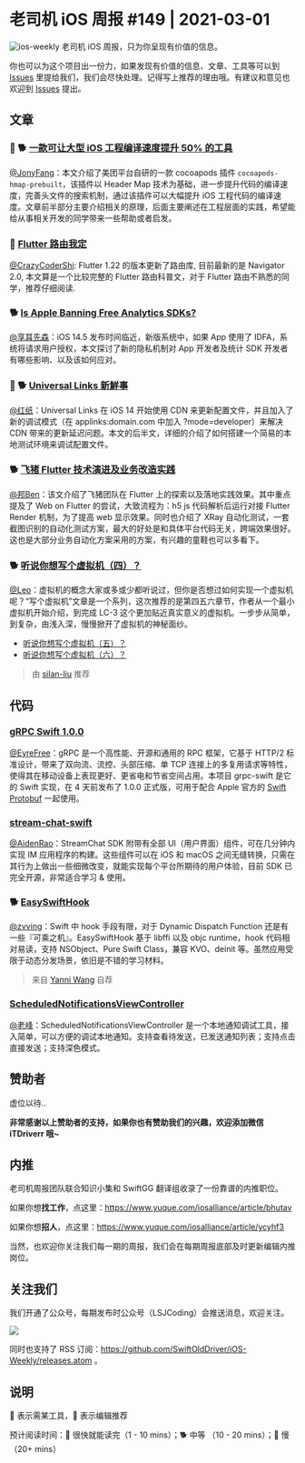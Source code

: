 # 老司机 iOS 周报 #149 | 2021-03-01

![ios-weekly](https://github.com/SwiftOldDriver/iOS-Weekly/blob/master/assets/ios-weekly.png?raw=true)
老司机 iOS 周报，只为你呈现有价值的信息。

你也可以为这个项目出一份力，如果发现有价值的信息、文章、工具等可以到 [Issues](https://github.com/SwiftOldDriver/iOS-Weekly/issues) 里提给我们，我们会尽快处理。记得写上推荐的理由哦。有建议和意见也欢迎到 [Issues](https://github.com/SwiftOldDriver/iOS-Weekly/issues) 提出。

## 文章

### 🌟 🐕 [一款可让大型 iOS 工程编译速度提升 50% 的工具](https://mp.weixin.qq.com/s/uBpkelG8q_xmskWPYyWONA)

[@JonyFang](https://github.com/JonyFang)：本文介绍了美团平台自研的一款 cocoapods 插件 `cocoapods-hmap-prebuilt`，该插件以 Header Map 技术为基础，进一步提升代码的编译速度，完善头文件的搜索机制，通过该插件可以大幅提升 iOS 工程代码的编译速度。文章前半部分主要介绍相关的原理，后面主要阐述在工程层面的实践，希望能给从事相关开发的同学带来一些帮助或者启发。

### 🐢 [Flutter 路由我定](https://juejin.cn/post/6932115520405635079)

[@CrazyCoderShi](https://github.com/CrazyCoderShi): Flutter 1.22 的版本更新了路由库, 目前最新的是 Navigator 2.0, 本文算是一个比较完整的 Flutter 路由科普文，对于 Flutter 路由不熟悉的同学，推荐仔细阅读.

### 🐕 [Is Apple Banning Free Analytics SDKs?](https://steamclock.com/blog/2021/02/apple-tracking-analytics-sdks/)

[@享耳先森](https://github.com/iblacksun)：iOS 14.5 发布时间临近，新版系统中，如果 App 使用了 IDFA，系统将请求用户授权，本文探讨了新的隐私机制对 App 开发者及统计 SDK 开发者有哪些影响、以及该如何应对。

### 🚧 🐕 [Universal Links 新鮮事](https://medium.com/zrealm-ios-dev/universal-links-%E6%96%B0%E9%AE%AE%E4%BA%8B-12c5026da33d)

[@红纸](https://github.com/nianran)：Universal Links 在 iOS 14 开始使用 CDN 来更新配置文件，并且加入了新的调试模式（在 applinks:domain.com 中加入 ?mode=developer）来解决 CDN 带来的更新延迟问题。本文的后半文，详细的介绍了如何搭建一个简易的本地测试环境来调试配置文件。

### 🐕 [飞猪 Flutter 技术演进及业务改造实践](https://mp.weixin.qq.com/s/08EK76jn-zkqS9flbrAbRA)

[@邦Ben](https://weibo.com/linwenbang)：该文介绍了飞猪团队在 Flutter 上的探索以及落地实践效果。其中重点提及了 Web on Flutter 的尝试，大致流程为：h5 js 代码解析后运行对接 Flutter Render 机制，为了提高 web 显示效果。同时也介绍了 XRay 自动化测试，一套截图识别的自动化测试方案，最大的好处是和具体平台代码无关，跨端效果很好。这也是大部分业务自动化方案采用的方案，有兴趣的童鞋也可以多看下。

### 🐕 [听说你想写个虚拟机（四）？](https://mp.weixin.qq.com/s/LHHDlhbuAMe8J6T3SPSaVg)

[@Leo](https://github.com/leomobiledeveloper)：虚拟机的概念大家或多或少都听说过，但你是否想过如何实现一个虚拟机呢？“写个虚拟机”文章是一个系列，这次推荐的是第四五六章节，作者从一个最小虚拟机开始介绍，到完成 LC-3 这个更加贴近真实意义的虚拟机。一步步从简单，到复杂，由浅入深，慢慢掀开了虚拟机的神秘面纱。

- [听说你想写个虚拟机（五）？](https://mp.weixin.qq.com/s/wTrLJNFlCZOuuPfIOJV_tA)
- [听说你想写个虚拟机（六）？](https://mp.weixin.qq.com/s/ecBgY_fiGVVs5zOD7Z1vtQ)

> 由 [silan-liu](https://github.com/silan-liu) 推荐

## 代码

### [gRPC Swift 1.0.0](https://github.com/grpc/grpc-swift/releases/tag/1.0.0)

[@EyreFree](https://github.com/EyreFree)：gRPC 是一个高性能、开源和通用的 RPC 框架，它基于 HTTP/2 标准设计，带来了双向流、流控、头部压缩、单 TCP 连接上的多复用请求等特性，使得其在移动设备上表现更好、更省电和节省空间占用。本项目 grpc-swift 是它的 Swift 实现，在 4 天前发布了 1.0.0 正式版，可用于配合 Apple 官方的 [Swift Protobuf](https://github.com/apple/swift-protobuf) 一起使用。

### [stream-chat-swift](https://github.com/getstream/stream-chat-swift/)

[@AidenRao](https://weibo.com/AidenRao)：StreamChat SDK 附带有全部 UI（用户界面）组件，可在几分钟内实现 IM 应用程序的构建。这些组件可以在 iOS 和 macOS 之间无缝转换，只需在其行为上做出一些细微改变，就能实现每个平台所期待的用户体验，目前 SDK 已完全开源，非常适合学习 & 使用。

### 🐕 [EasySwiftHook](https://github.com/623637646/SwiftHook)
[@zvving](https://github.com/zvving)：Swift 中 hook 手段有限，对于 Dynamic Dispatch Function 还是有一些『可乘之机』。EasySwiftHook 基于 libffi 以及 objc runtime，hook 代码相对易读，支持 NSObject、Pure Swift Class，兼容 KVO、deinit 等。虽然应用受限于动态分发场景，依旧是不错的学习材料。

> 来自 [Yanni Wang](https://github.com/623637646) 自荐

### [ScheduledNotificationsViewController](https://github.com/nicephoton/ScheduledNotificationsViewController)

[@老峰](https://github.com/gesantung)：ScheduledNotificationsViewController 是一个本地通知调试工具，接入简单，可以方便的调试本地通知。支持查看待发送，已发送通知列表；支持点击直接发送；支持深色模式。

## 赞助者

虚位以待..

**非常感谢以上赞助者的支持，如果你也有赞助我们的兴趣，欢迎添加微信 iTDriverr 哦~**

## 内推

老司机周报团队联合知识小集和 SwiftGG 翻译组收录了一份靠谱的内推职位。

如果你想**找工作**，点这里：https://www.yuque.com/iosalliance/article/bhutav

如果你想**招人**，点这里：https://www.yuque.com/iosalliance/article/ycyhf3

当然，也欢迎你关注我们每一期的周报，我们会在每期周报底部及时更新编辑内推岗位。

## 关注我们

我们开通了公众号，每期发布时公众号（LSJCoding）会推送消息，欢迎关注。

![](https://github.com/SwiftOldDriver/iOS-Weekly/blob/master/assets/qrcode_for_wechat.jpg?raw=true)

同时也支持了 RSS 订阅：https://github.com/SwiftOldDriver/iOS-Weekly/releases.atom 。

## 说明

🚧 表示需某工具，🌟 表示编辑推荐

预计阅读时间：🐎 很快就能读完（1 - 10 mins）；🐕 中等 （10 - 20 mins）；🐢 慢（20+ mins）
